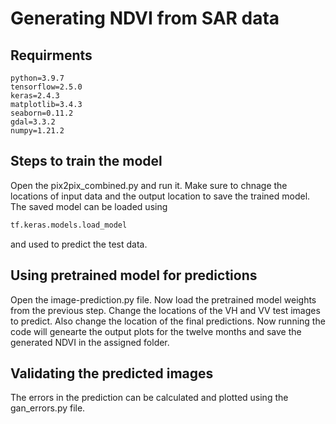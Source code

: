 # Generating NDVI from SAR data

## Requirments
```
python=3.9.7
tensorflow=2.5.0
keras=2.4.3
matplotlib=3.4.3
seaborn=0.11.2
gdal=3.3.2
numpy=1.21.2
```

## Steps to train the model

Open the pix2pix_combined.py and run it. Make sure to chnage the locations of input data and the output location to save the trained model. The saved model can be loaded using

```python
tf.keras.models.load_model
```
and used to predict the test data.

## Using pretrained model for predictions

Open the image-prediction.py file. Now load the pretrained model weights from the previous step. Change the locations of the VH and VV test images to predict. Also change the location of the final predictions.
Now running the code will genearte the output plots for the twelve months and save the generated NDVI in the assigned folder.

## Validating the predicted images

The errors in the prediction can be calculated and plotted using the gan_errors.py file. 
